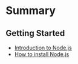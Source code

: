 # Summary

## Getting Started
* [Introduction to Node.js](docs/introduction-to-nodejs.md)
* [How to install Node.js](docs/how-to-install-nodejs.md)
